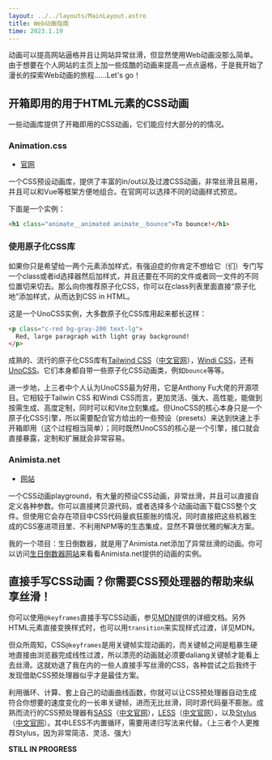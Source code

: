 ```yaml
---
layout: ../../layouts/MainLayout.astro
title: Web动画指南
time: 2023.1.19
---
```


动画可以提高网站逼格并且让网站异常丝滑，但显然使用Web动画没那么简单。由于想要在个人网站的主页上加一些炫酷的动画来提高一点点逼格，于是我开始了漫长的探索Web动画的旅程……Let's go！

## 开箱即用的用于HTML元素的CSS动画

一些动画库提供了开箱即用的CSS动画，它们能应付大部分的的情况。

### Animation.css

* [官网](https://animation.style)

一个CSS预设动画库，提供了丰富的in/out以及过渡CSS动画，非常丝滑且易用，并且可以和Vue等框架方便地组合。在官网可以选择不同的动画样式预览。

下面是一个实例：

```html
<h1 class="animate__animated animate__bounce">To bounce!</h1>
```

### 使用原子化CSS库

如果你只是希望给一两个元素添加样式，有强迫症的你肯定不想给它（们）专门写一个class或者id选择器然后加样式，并且还要在不同的文件或者同一文件的不同位置切来切去。那么向你推荐原子化CSS，你可以在class列表里面直接“原子化地”添加样式，从而达到CSS in HTML。

这是一个UnoCSS实例，大多数原子化CSS库用起来都长这样：

```html
<p class="c-red bg-gray-200 text-lg">
  Red, large paragraph with light gray background!
</p>
```

成熟的、流行的原子化CSS库有[Tailwind CSS](https://tailwindcss.com)（[中文官网](https://www.tailwind.cn)），[Windi CSS](https://windicss.org)，还有[UnoCSS](https://uno.antfu.me)。它们本身都自带一些原子化CSS动画类，例如`bounce`等等。

进一步地，上三者中个人认为UnoCSS最为好用，它是Anthony Fu大佬的开源项目。它相较于Tailwin CSS 和Windi CSS而言，更加灵活、强大、高性能，能做到按需生成、高度定制，同时可以和Vite立刻集成。但UnoCSS的核心本身只是一个原子化CSS引擎，所以需要配合官方给出的一些预设（presets）来达到快速上手开箱即用（这个过程相当简单）；同时既然UnoCSS的核心是一个引擎，接口就会直接暴露，定制和扩展就会非常容易。

### Animista.net

* [网站](https://animista.net)

一个CSS动画playground，有大量的预设CSS动画，非常丝滑，并且可以直接自定义各种参数。你可以直接拷贝源代码，或者选择多个动画动画下载CSS整个文件。但使用它会存在项目中CSS代码量疯狂膨胀的情况，同时直接把这些机器生成的CSS塞进项目里、不利用NPM等的生态集成，显然不算很优雅的解决方案。

我的一个项目：生日倒数器，就是用了Animista.net添加了异常丝滑的动画。你可以访问[生日倒数器网站](https://birthday-count-downer.netlify.app)来看看Animista.net提供的动画的实例。

## 直接手写CSS动画？你需要CSS预处理器的帮助来纵享丝滑！

你可以使用`@keyframes`直接手写CSS动画，参见[MDN](https://developer.mozilla.org)提供的详细文档。另外HTML元素直接变换样式时，也可以用`transition`来实现样式过渡，详见MDN。

但众所周知，CSS`@keyframes`是用关键帧实现动画的，而关键帧之间是粗暴生硬地直接由浏览器完成线性过渡，所以漂亮的动画就必须要daliang关键帧才能看上去丝滑。这就劝退了我在内的一些人直接手写丝滑的CSS，各种尝试之后我终于发现借助CSS预处理器似乎才是最佳方案。

利用循环、计算、套上自己的动画曲线函数，你就可以让CSS预处理器自动生成符合你想要的速度变化的一长串关键帧，进而无比丝滑，同时源代码量不膨胀。成熟而流行的CSS预处理器有[SASS](https://sass-lang.com)（[中文官网](https://www.sass.hk)），[LESS](https://lesscss.org)（[中文官网](https://less.bootcss.com)），以及[Stylus](https://stylus-lang.com)（[中文官网](https://www.stylus-lang.cn)）。其中LESS不内置循环，需要用递归写法来代替。（上三者个人更推荐Stylus，因为非常简洁、灵活、强大）

**STILL IN PROGRESS**